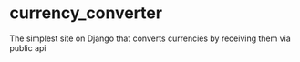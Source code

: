 # currency_converter
The simplest site on Django that converts currencies by receiving them via public api

